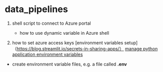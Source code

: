 # data_pipelines

1. shell script to connect to Azure portal
	- how to use dynamic variable in Azure shell

2. how to set azure access keys
[environment variables setup]（https://blog.streamlit.io/secrets-in-sharing-apps/）
[manage python application environment variables](https://www.youtube.com/watch?v=EWK-b1yYiTw)

- create environment variable files, e.g. a file called **.env**
